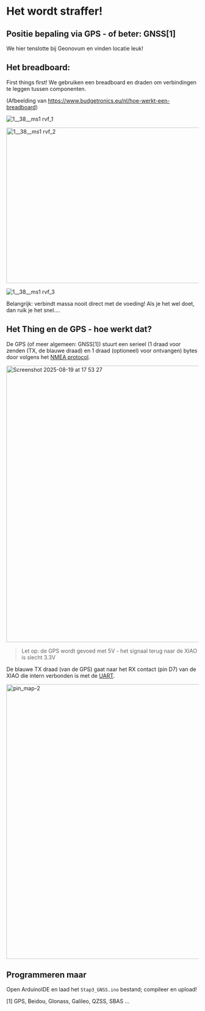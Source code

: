 # Het wordt straffer!

## Positie bepaling via GPS - of beter: GNSS[1]

We hier tenslotte bij Geonovum en vinden locatie leuk!

## Het breadboard:

First things first! We gebruiken een breadboard en draden om verbindingen te leggen tussen componenten.

(Afbeelding van https://www.budgetronics.eu/nl/hoe-werkt-een-breadboard)

![1__38__ms1 rvf_1](https://github.com/user-attachments/assets/c3629196-3a47-4481-82ab-f3e0f5d9ce59)

<img width="670" height="408" alt="1__38__ms1 rvf_2" src="https://github.com/user-attachments/assets/8b4b6081-9574-4e0f-bcb9-459f583d8935" />

![1__38__ms1 rvf_3](https://github.com/user-attachments/assets/fcf70c9c-df58-4496-9675-d9782186cd3f)

Belangrijk: verbindt massa nooit direct met de voeding! Als je het wel doet, dan ruik je het snel....

## Het Thing en de GPS - hoe werkt dat?

De GPS (of meer algemeen: GNSS[1]) stuurt een serieel (1 draad voor zenden (TX, de blauwe draad) en 1 draad (optioneel) voor ontvangen) bytes door volgens het [NMEA protocol](https://nl.wikipedia.org/wiki/NMEA-0183).

<img width="1121" height="725" alt="Screenshot 2025-08-19 at 17 53 27" src="https://github.com/user-attachments/assets/2049d0f2-d8e1-4d43-b10b-91fe0d582b08" />

>Let op: de GPS wordt gevoed met 5V - het signaal terug naar de XIAO is slecht 3.3V

De blauwe TX draad (van de GPS) gaat naar het RX contact (pin D7) van de XIAO die intern verbonden is met de [UART](https://nl.wikipedia.org/wiki/UART).

<img width="1280" height="720" alt="pin_map-2" src="https://github.com/user-attachments/assets/50a36612-d3dc-4736-bbd5-2393f92ff132" />


## Programmeren maar

Open ArduinoIDE en laad het `Stap3_GNSS.ino` bestand; compileer en upload!

[1] GPS, Beidou, Glonass, Galileo, QZSS, SBAS ...











